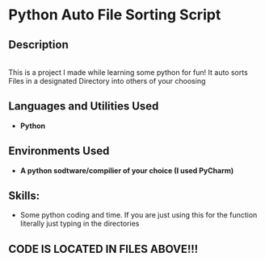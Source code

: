 <h1>Python Auto File Sorting Script </h1>

<h2>Description</h2>
<br>This is a project I made while learning some python for fun! It auto sorts Files in a designated Directory into others of your choosing<br/>

<h2>Languages and Utilities Used</h2>

- <b>Python</b> 

<h2>Environments Used</h2>

- <b>A python sodtware/compilier of your choice (I used PyCharm)</b>

<h2>Skills:</h2> 

- Some python coding and time. If you are just using this for the function literally just typing in the directories
  
<h2> CODE IS LOCATED IN FILES ABOVE!!!</h2> 
